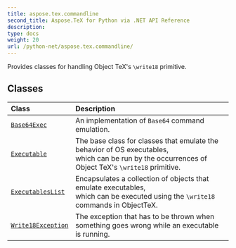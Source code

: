 ```yaml
---
title: aspose.tex.commandline
second_title: Aspose.TeX for Python via .NET API Reference
description: 
type: docs
weight: 20
url: /python-net/aspose.tex.commandline/
---
```



Provides classes for handling Object TeX's `\write18` primitive.

## Classes
| Class | Description |
| :- | :- |
| [`Base64Exec`](/tex/python-net/aspose.tex.commandline/base64exec/) | An implementation of `Base64` command emulation. |
| [`Executable`](/tex/python-net/aspose.tex.commandline/executable/) | The base class for classes that emulate the behavior of OS executables,<br/>            which can be run by the occurrences of Object TeX's `\write18` primitive. |
| [`ExecutablesList`](/tex/python-net/aspose.tex.commandline/executableslist/) | Encapsulates a collection of objects that emulate executables,<br/>            which can be executed using the `\write18` commands in ObjectTeX. |
| [`Write18Exception`](/tex/python-net/aspose.tex.commandline/write18exception/) | The exception that has to be thrown when something goes wrong while an executable is running. |
